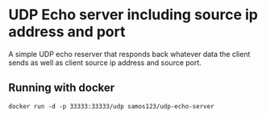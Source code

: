 # UDP Echo server including source ip address and port
A simple UDP echo reserver that responds back whatever data the client sends
as well as client source ip address and source port.

## Running with docker
`docker run -d -p 33333:33333/udp samos123/udp-echo-server`


